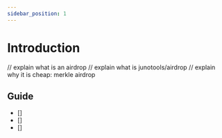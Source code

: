 ```yaml
---
sidebar_position: 1
---
```


# Introduction

// explain what is an airdrop
// explain what is junotools/airdrop
// explain why it is cheap: merkle airdrop

## Guide

- []
- []
- []